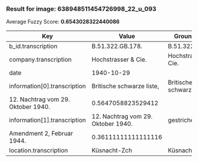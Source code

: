 ### Result for image: 638948511454726998_22_u_093
Average Fuzzy Score: **0.6543028322440086**
<small>

| Key | Value | Ground Truth | Score |
| --- | --- | --- | --- |
| b_id.transcription | B.51.322.GB.178. | B.51.322.GB.178. | 1.0 |
| company.transcription | Hochstrasser & Cie. | Hochstrasser & Cie. | 1.0 |
| date | 1940-10-29 |  | 0.0 |
| information[0].transcription | Britische schwarze liste, | Britische schwarze Liste,
12. Nachtrag vom 29. Oktober 1940. | 0.5647058823529412 |
| information[1].transcription | 12. Nachtrag vom 29. Oktober 1940. | gestrichen:
Amendment 2, Februar 1944. | 0.36111111111111116 |
| location.transcription | Küsnacht-Zch | Küsnacht-Zch | 1.0 |

</small>
